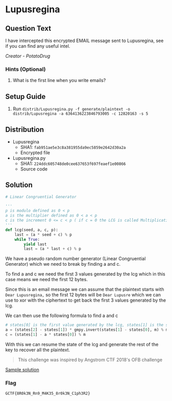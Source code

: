 # Lupusregina

## Question Text

I have intercepted this encrypted EMAIL message sent to Lupusregina, see if you can find any useful intel.

*Creator - PotatoDrug*

### Hints (Optional)
1. What is the first line when you write emails?

## Setup Guide
1. Run `distrib/Lupusregina.py -f generate/plaintext -o distrib/Lupusregina -a 6364136223846793005 -c 12820163 -s 5`

## Distribution
- Lupusregina
    - SHA1: `fab951ae5e3c8a381955da9ec5859e2642d30a2a`
    - Encrypted file
- Lupusregina.py
    - SHA1: `224ddc605748de0cee637653f697feaef1e00866`
    - Source code

## Solution

```python
# Linear Congruential Generator

'''
p is modulo defined as 0 < p
a is the multiplier defined as 0 < a < p
c is the increment 0 <= c < p ( if c = 0 the LCG is called Multiplicative 
'''
def lcg(seed, a, c, p):
    last = (a * seed + c) % p
    while True:
        yield last
        last = (a * last + c) % p
```

We have a pseudo random number generator (Linear Congruential Generator) which we need to break by finding a and c.

To find a and c we need the first 3 values generated by the lcg which in this case means we need the first 12 bytes.

Since this is an email message we can assume that the plaintext starts with `Dear Lupusregina,` so the first 12 bytes will be `Dear Lupusre` which we can use to xor with the ciphertext to get back the first 3 values generated by the lcg.

We can then use the following formula to find a and c
```python
# states[0] is the first value generated by the lcg, states[1] is the second and so on...
a = (states[2] - states[1]) * gmpy.invert(states[1] - states[0], m) % m
c = (states[1] - a * states[0]) % m
```

With this we can resume the state of the lcg and generate the rest of the key to recover all the plaintext.

> This challenge was inspired by Angstrom CTF 2018's OFB challenge

[Sample solution](solution/solve.py)

### Flag
`GCTF{8R0k3N_Rn9_M4K35_8r0k3N_C1ph3R2}`
